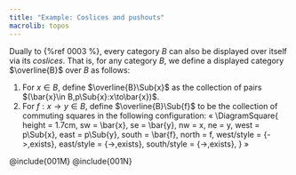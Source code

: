 ```yaml
---
title: "Example: Coslices and pushouts"
macrolib: topos
---
```


Dually to {%ref 0003 %}, every category $B$ can also be displayed over itself via its
*coslices*. That is, for any category $B$, we define a displayed category
$\overline{B}$ over $B$ as follows:
1. For $x\in B$, define $\overline{B}\Sub{x}$ as the collection of pairs
   $(\bar{x}\in B,p\Sub{x}:x\to\bar{x})$.
2. For $f : x\to y\in B$, define $\overline{B}\Sub{f}$ to be the collection of
   commuting squares in the following configuration:
«
  \DiagramSquare{
    height = 1.7cm,
    sw = \bar{x},
    se = \bar{y},
    nw = x,
    ne = y,
    west = p\Sub{x},
    east = p\Sub{y},
    south = \bar{f},
    north = f,
    west/style = {->,exists},
    east/style = {->,exists},
    south/style = {->,exists},
  }
»

@include{001M}
@include{001N}
